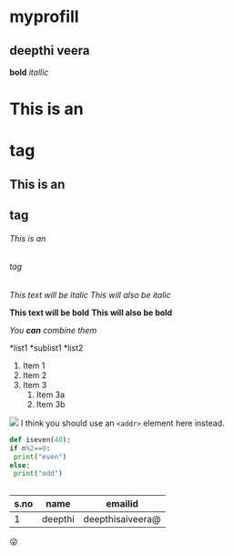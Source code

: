 # myprofill
## deepthi veera

**bold**
*itallic*

# This is an <h1> tag
## This is an <h2> tag
###### This is an <h6> tag
  
*This text will be italic*
_This will also be italic_

**This text will be bold**
__This will also be bold__

_You **can** combine them_


*list1
  *sublist1
*list2

1. Item 1
1. Item 2
1. Item 3
   1. Item 3a
   1. Item 3b

![](https://encrypted-tbn0.gstatic.com/images?q=tbn:ANd9GcRsrZP-Nj8gc48oY69FZEhC9bOw9m1MNu_uJg&usqp=CAU)
I think you should use an
`<addr>` element here instead.

```python
def iseven(40):
if n%2==0:
 print("even")
else:
 print("odd")



```


s.no|name|emailid
----|----|------
1|deepthi|deepthisaiveera@


:stuck_out_tongue_winking_eye:
